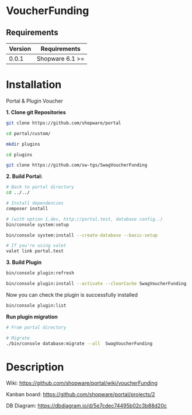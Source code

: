 # VoucherFunding


## Requirements

| Version 	| Requirements               	|
|---------	|----------------------------	|
| 0.0.1    	| Shopware 6.1 >=	            |


# Installation

Portal & Plugin Voucher

**1. Clone git Repositories**

```bash
git clone https://github.com/shopware/portal

cd portal/custom/

mkdir plugins 

cd plugins

git clone https://github.com/sw-tgs/SwagVoucherFunding
```

**2. Build Portal:**

```bash
# Back to portal directory
cd ../../

# Install dependencies
composer install

# (with option 1.dev, http://portal.test, database config..)
bin/console system:setup 

bin/console system:install --create-database --basic-setup

# If you're using valet
valet link portal.test
```

**3. Build Plugin**

```bash
bin/console plugin:refresh

bin/console plugin:install --activate --clearCache SwagVoucherFunding
```

Now you can check the plugin is successfully installed

```bash
bin/console plugin:list
```

**Run plugin migration**

```bash
# From portal directory

# Migrate
./bin/console database:migrate --all  SwagVoucherFunding

```

# Description

Wiki: https://github.com/shopware/portal/wiki/voucherFunding

Kanban board: https://github.com/shopware/portal/projects/2

DB Diagram: https://dbdiagram.io/d/5e7cdec74495b02c3b88d20c
